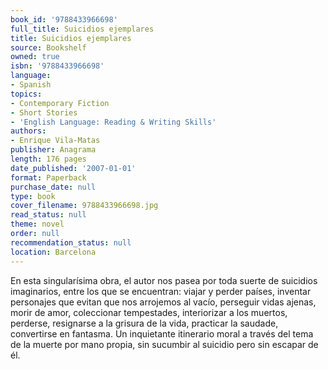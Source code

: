 ```yaml
---
book_id: '9788433966698'
full_title: Suicidios ejemplares
title: Suicidios ejemplares
source: Bookshelf
owned: true
isbn: '9788433966698'
language:
- Spanish
topics:
- Contemporary Fiction
- Short Stories
- 'English Language: Reading & Writing Skills'
authors:
- Enrique Vila-Matas
publisher: Anagrama
length: 176 pages
date_published: '2007-01-01'
format: Paperback
purchase_date: null
type: book
cover_filename: 9788433966698.jpg
read_status: null
theme: novel
order: null
recommendation_status: null
location: Barcelona
---
```

En esta singularísima obra, el autor nos pasea por toda suerte de suicidios imaginarios, entre los que se encuentran: viajar y perder países, inventar personajes que evitan que nos arrojemos al vacío, perseguir vidas ajenas, morir de amor, coleccionar tempestades, interiorizar a los muertos, perderse, resignarse a la grisura de la vida, practicar la saudade, convertirse en fantasma. Un inquietante itinerario moral a través del tema de la muerte por mano propia, sin sucumbir al suicidio pero sin escapar de él.

